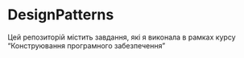 # DesignPatterns
Цей репозиторій містить завдання, які я виконала в рамках курсу “Конструювання програмного забезпечення”
